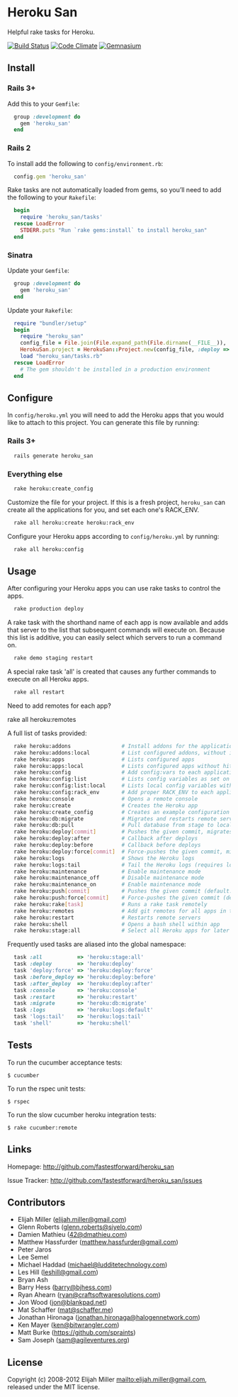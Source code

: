 # Heroku San
Helpful rake tasks for Heroku.

[![Build Status](https://secure.travis-ci.org/jqr/heroku_san.png)](http://travis-ci.org/jqr/heroku_san)
[![Code Climate](https://codeclimate.com/github/jqr/heroku_san.png)](https://codeclimate.com/github/jqr/heroku_san)
[![Gemnasium](https://gemnasium.com/jqr/heroku_san.png)](https://gemnasium.com/jqr/heroku_san)

## Install

### Rails 3+

Add this to your `Gemfile`:

```ruby
  group :development do
    gem 'heroku_san'
  end
```

### Rails 2

To install add the following to `config/environment.rb`:

```ruby
  config.gem 'heroku_san'
```

Rake tasks are not automatically loaded from gems, so you’ll need to add the following to your `Rakefile`:

```ruby
  begin
    require 'heroku_san/tasks'
  rescue LoadError
    STDERR.puts "Run `rake gems:install` to install heroku_san"
  end
```

### Sinatra

Update your `Gemfile`:

```ruby
  group :development do
    gem 'heroku_san'
  end
```

Update your `Rakefile`:

```ruby
  require "bundler/setup"
  begin
    require "heroku_san"
    config_file = File.join(File.expand_path(File.dirname(__FILE__)), 'config', 'heroku.yml')
    HerokuSan.project = HerokuSan::Project.new(config_file, :deploy => HerokuSan::Deploy::Sinatra)
    load "heroku_san/tasks.rb"
  rescue LoadError
    # The gem shouldn't be installed in a production environment
  end
```

## Configure

In `config/heroku.yml` you will need to add the Heroku apps that you would like to attach to this project. You can generate this file by running:

### Rails 3+

```sh
  rails generate heroku_san
```

### Everything else

```sh
  rake heroku:create_config
```

Customize the file for your project. If this is a fresh project, `heroku_san` can create all the applications for you, and set each one's RACK_ENV.

```sh
  rake all heroku:create heroku:rack_env
```

Configure your Heroku apps according to `config/heroku.yml` by running:

```sh
  rake all heroku:config
```

## Usage

After configuring your Heroku apps you can use rake tasks to control the
apps.

```sh
  rake production deploy
```

A rake task with the shorthand name of each app is now available and adds that
server to the list that subsequent commands will execute on. Because this list
is additive, you can easily select which servers to run a command on.

```sh
  rake demo staging restart
```

A special rake task 'all' is created that causes any further commands to
execute on all Heroku apps.

```sh
  rake all restart
```

Need to add remotes for each app?

  rake all heroku:remotes

A full list of tasks provided:

```sh
  rake heroku:addons                # Install addons for the application.
  rake heroku:addons:local          # List configured addons, without installing them
  rake heroku:apps                  # Lists configured apps
  rake heroku:apps:local            # Lists configured apps without hitting heroku
  rake heroku:config                # Add config:vars to each application.
  rake heroku:config:list           # Lists config variables as set on Heroku
  rake heroku:config:list:local     # Lists local config variables without setting them
  rake heroku:config:rack_env       # Add proper RACK_ENV to each application
  rake heroku:console               # Opens a remote console
  rake heroku:create                # Creates the Heroku app
  rake heroku:create_config         # Creates an example configuration file
  rake heroku:db:migrate            # Migrates and restarts remote servers
  rake heroku:db:pull               # Pull database from stage to local dev database
  rake heroku:deploy[commit]        # Pushes the given commit, migrates and restarts (default: HEAD)
  rake heroku:deploy:after          # Callback after deploys
  rake heroku:deploy:before         # Callback before deploys
  rake heroku:deploy:force[commit]  # Force-pushes the given commit, migrates and restarts (default: HEAD)
  rake heroku:logs                  # Shows the Heroku logs
  rake heroku:logs:tail             # Tail the Heroku logs (requires logging:expanded)
  rake heroku:maintenance           # Enable maintenance mode
  rake heroku:maintenance_off       # Disable maintenance mode
  rake heroku:maintenance_on        # Enable maintenance mode
  rake heroku:push[commit]          # Pushes the given commit (default: HEAD)
  rake heroku:push:force[commit]    # Force-pushes the given commit (default: HEAD)
  rake heroku:rake[task]            # Runs a rake task remotely
  rake heroku:remotes               # Add git remotes for all apps in this project
  rake heroku:restart               # Restarts remote servers
  rake heroku:shell                 # Opens a bash shell within app
  rake heroku:stage:all             # Select all Heroku apps for later command
```

Frequently used tasks are aliased into the global namespace:

```ruby
  task :all           => 'heroku:stage:all'
  task :deploy        => 'heroku:deploy'
  task 'deploy:force' => 'heroku:deploy:force'
  task :before_deploy => 'heroku:deploy:before'
  task :after_deploy  => 'heroku:deploy:after'
  task :console       => 'heroku:console'
  task :restart       => 'heroku:restart'
  task :migrate       => 'heroku:db:migrate'
  task :logs          => 'heroku:logs:default'
  task 'logs:tail'    => 'heroku:logs:tail'
  task 'shell'        => 'heroku:shell'
```

## Tests

To run the cucumber acceptance tests:

```
$ cucumber
```

To run the rspec unit tests:

```
$ rspec
```

To run the slow cucumber heroku integration tests:

```
$ rake cucumber:remote 
```

## Links

Homepage: http://github.com/fastestforward/heroku_san

Issue Tracker: http://github.com/fastestforward/heroku_san/issues

## Contributors

* Elijah Miller (elijah.miller@gmail.com)
* Glenn Roberts (glenn.roberts@siyelo.com)
* Damien Mathieu (42@dmathieu.com)
* Matthew Hassfurder (matthew.hassfurder@gmail.com)
* Peter Jaros
* Lee Semel
* Michael Haddad (michael@ludditetechnology.com)
* Les Hill (leshill@gmail.com)
* Bryan Ash
* Barry Hess (barry@bjhess.com)
* Ryan Ahearn (ryan@craftsoftwaresolutions.com)
* Jon Wood (jon@blankpad.net)
* Mat Schaffer (mat@schaffer.me)
* Jonathan Hironaga (jonathan.hironaga@halogennetwork.com)
* Ken Mayer (ken@bitwrangler.com)
* Matt Burke (https://github.com/spraints)
* Sam Joseph (sam@agileventures.org)

## License

Copyright (c) 2008-2012 Elijah Miller <mailto:elijah.miller@gmail.com>, released under the MIT license.
